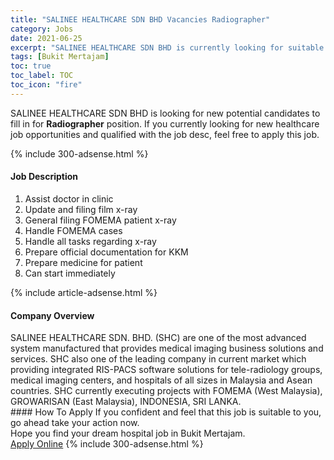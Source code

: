 ```yaml
---
title: "SALINEE HEALTHCARE SDN BHD Vacancies Radiographer" 
category: Jobs 
date: 2021-06-25 
excerpt: "SALINEE HEALTHCARE SDN BHD is currently looking for suitable person to fill in the Radiographer which positioned at Bukit Mertajam" 
tags: [Bukit Mertajam] 
toc: true 
toc_label: TOC 
toc_icon: "fire" 
--- 
```


<p>SALINEE HEALTHCARE SDN BHD is looking for new potential candidates to fill in for <b>Radiographer</b> position. If you currently looking for new healthcare job opportunities and qualified with the job desc, feel free to apply this job.
</p>{% include 300-adsense.html %} 
<div><div><h4>Job Description</h4></div><div><div><span><div><ol><li>Assist doctor in clinic</li><li>Update and filing film x-ray</li><li>General filing FOMEMA patient x-ray</li><li>Handle FOMEMA cases</li><li>Handle all tasks regarding x-ray</li><li>Prepare official documentation for KKM</li><li>Prepare medicine for patient</li><li>Can start immediately</li></ol></div></span></div></div></div> 
{% include article-adsense.html %} 
<div><div><h4>Company Overview</h4></div><div><div><span><div><div>
	SALINEE HEALTHCARE SDN. BHD. (SHC) are one of the most advanced system manufactured that provides medical imaging business solutions and services. SHC also one of the leading company in current market which providing integrated RIS-PACS software solutions for tele-radiology groups, medical imaging centers, and hospitals of all sizes in Malaysia and Asean countries. SHC currently executing projects with FOMEMA (West Malaysia), GROWARISAN (East Malaysia), INDONESIA, SRI LANKA.</div></div></span></div></div></div> 
#### How To Apply 
If you confident and feel that this job is suitable to you, go ahead take your action now. <br/> 
Hope you find your dream hospital job in Bukit Mertajam. <br/> 
<a href="https://www.jobstreet.com.my/en/job/radiographer-4576744?jobId=jobstreet-my-job-4576744" class="btn btn--warning" target="_blank" rel="nofollow noopenner">Apply Online</a> 
{% include 300-adsense.html %} 